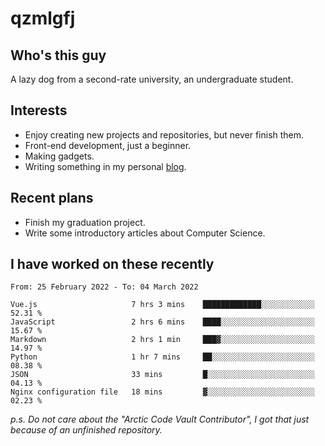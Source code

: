 # qzmlgfj

## Who's this guy

A lazy dog from a second-rate university, an undergraduate student.

## Interests

* Enjoy creating new projects and repositories, but never finish them.
* Front-end development, just a beginner.
* Making gadgets.
* Writing something in my personal [blog](https://blog.qzmlgfj.ml/).

## Recent plans

* Finish my graduation project.
* Write some introductory articles about Computer Science.

<!--
* Try to develop a website for [Anime4KCPP](https://github.com/TianZerL/Anime4KCPP).
* Develop a Markdown renderer which user can customize its css, of course it is GUI-based.~~(If I could finish  it before getting bored)~~
* Work with my [teammates](https://github.com/SWJTU-Lazy-Dogs).
* Find something interests me, as a hobby after finishing my ~~boring~~ homework.
-->

## I have worked on these recently

<!--START_SECTION:waka-->

```text
From: 25 February 2022 - To: 04 March 2022

Vue.js                     7 hrs 3 mins    █████████████░░░░░░░░░░░░   52.31 %
JavaScript                 2 hrs 6 mins    ████░░░░░░░░░░░░░░░░░░░░░   15.67 %
Markdown                   2 hrs 1 min     ███▓░░░░░░░░░░░░░░░░░░░░░   14.97 %
Python                     1 hr 7 mins     ██░░░░░░░░░░░░░░░░░░░░░░░   08.38 %
JSON                       33 mins         █░░░░░░░░░░░░░░░░░░░░░░░░   04.13 %
Nginx configuration file   18 mins         ▓░░░░░░░░░░░░░░░░░░░░░░░░   02.23 %
```

<!--END_SECTION:waka-->

*p.s.  Do not care about the "Arctic Code Vault Contributor", I got that just because of an unfinished repository.*

<!--
**qzmlgfj/qzmlgfj** is a ✨ _special_ ✨ repository because its `README.md` (this file) appears on your GitHub profile.

Here are some ideas to get you started:

- 🔭 I’m currently working on ...
- 🌱 I’m currently learning ...
- 👯 I’m looking to collaborate on ...
- 🤔 I’m looking for help with ...
- 💬 Ask me about ...
- 📫 How to reach me: ...
- 😄 Pronouns: ...
- ⚡ Fun fact: ...
-->
